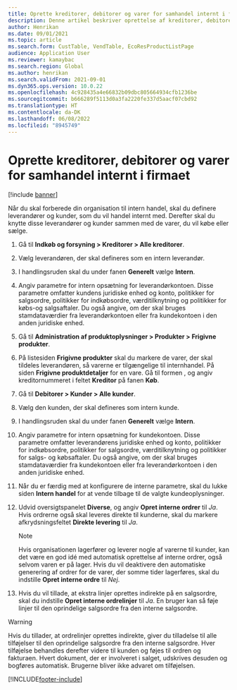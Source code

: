 ```yaml
---
title: Oprette kreditorer, debitorer og varer for samhandel internt i firmaet
description: Denne artikel beskriver oprettelse af kreditorer, debitorer og varer for samhandel internt i firmaet
author: Henrikan
ms.date: 09/01/2021
ms.topic: article
ms.search.form: CustTable, VendTable, EcoResProductListPage
audience: Application User
ms.reviewer: kamaybac
ms.search.region: Global
ms.author: henrikan
ms.search.validFrom: 2021-09-01
ms.dyn365.ops.version: 10.0.22
ms.openlocfilehash: 4c928435a4e66832b09dbc805664934cfb1236be
ms.sourcegitcommit: b666289f5113d0a3fa2220fe337d5aacf07cbd92
ms.translationtype: HT
ms.contentlocale: da-DK
ms.lasthandoff: 06/08/2022
ms.locfileid: "8945749"
---
```

# <a name="set-up-vendors-customers-and-items-for-intercompany-trade"></a>Oprette kreditorer, debitorer og varer for samhandel internt i firmaet

[!include [banner](../../includes/banner.md)]

Når du skal forberede din organisation til intern handel, skal du definere leverandører og kunder, som du vil handel internt med. Derefter skal du knytte disse leverandører og kunder sammen med de varer, du vil købe eller sælge.

1. Gå til **Indkøb og forsyning \> Kreditorer \> Alle kreditorer**.
1. Vælg leverandøren, der skal defineres som en intern leverandør.
1. I handlingsruden skal du under fanen **Generelt** vælge **Intern**.
1. Angiv parametre for intern opsætning for leverandørkontoen. Disse parametre omfatter kundens juridiske enhed og konto, politikker for salgsordre, politikker for indkøbsordre, værditilknytning og politikker for købs-og salgsaftaler. Du også angive, om der skal bruges stamdataværdier fra leverandørkontoen eller fra kundekontoen i den anden juridiske enhed.
1. Gå til **Administration af produktoplysninger \> Produkter \> Frigivne produkter**.
1. På listesiden **Frigivne produkter** skal du markere de varer, der skal tildeles leverandøren, så varerne er tilgængelige til internhandel. På siden **Frigivne produktdetaljer** for en vare. Gå til formen , og angiv kreditornummeret i feltet **Kreditor** på fanen **Køb**.
1. Gå til **Debitorer \> Kunder \> Alle kunder**.
1. Vælg den kunden, der skal defineres som intern kunde.
1. I handlingsruden skal du under fanen **Generelt** vælge **Intern**.
1. Angiv parametre for intern opsætning for kundekontoen. Disse parametre omfatter leverandørens juridiske enhed og konto, politikker for indkøbsordre, politikker for salgsordre, værditilknytning og politikker for salgs- og købsaftaler. Du også angive, om der skal bruges stamdataværdier fra kundekontoen eller fra leverandørkontoen i den anden juridiske enhed.
1. Når du er færdig med at konfigurere de interne parametre, skal du lukke siden **Intern handel** for at vende tilbage til de valgte kundeoplysninger.
1. Udvid oversigtspanelet **Diverse**, og angiv **Opret interne ordrer** til *Ja*. Hvis ordrerne også skal leveres direkte til kunderne, skal du markere afkrydsningsfeltet **Direkte levering** til *Ja*.

    > [!NOTE]
    > Hvis organisationen lagerfører og leverer nogle af varerne til kunder, kan det være en god idé med automatisk oprettelse af interne ordrer, også selvom varen er på lager. Hvis du vil deaktivere den automatiske generering af ordrer for de varer, der somme tider lagerføres, skal du indstille **Opret interne ordre** til *Nej*.

1. Hvis du vil tillade, at ekstra linjer oprettes indirekte på en salgsordre, skal du indstille **Opret interne ordrelinjer** til *Ja*. En bruger kan så føje linjer til den oprindelige salgsordre fra den interne salgsordre.

> [!WARNING]
> Hvis du tillader, at ordrelinjer oprettes indirekte, giver du tilladelse til alle tilføjelser til den oprindelige salgsordre fra den interne salgsordre. Hver tilføjelse behandles derefter videre til kunden og føjes til ordren og fakturaen. Hvert dokument, der er involveret i salget, udskrives desuden og bogføres automatisk. Brugerne bliver ikke advaret om tilføjelsen.

[!INCLUDE[footer-include](../../includes/footer-banner.md)]
